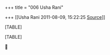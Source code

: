 +++
title = "006 Usha Rani"

+++
[[Usha Rani	2011-08-09, 15:22:25 [Source](https://groups.google.com/g/bvparishat/c/AXCtmuNkQ0E)]]



[TABLE]

[TABLE]



